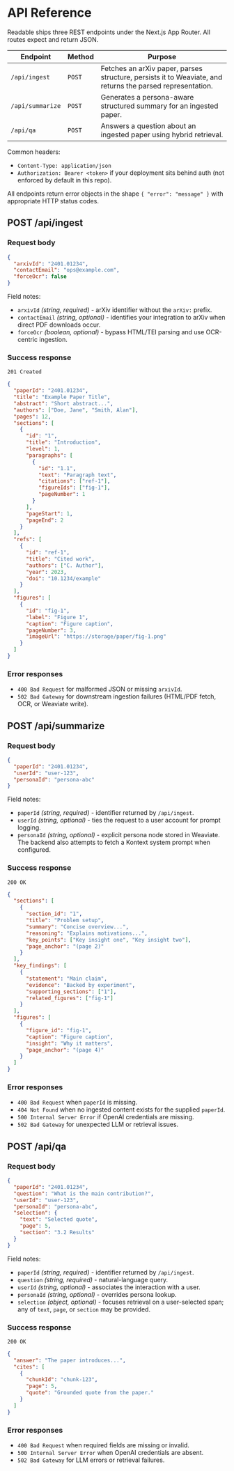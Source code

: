 # API Reference

Readable ships three REST endpoints under the Next.js App Router. All routes expect and return JSON.

| Endpoint         | Method | Purpose                                                                                                   |
| ---------------- | ------ | --------------------------------------------------------------------------------------------------------- |
| `/api/ingest`    | `POST` | Fetches an arXiv paper, parses structure, persists it to Weaviate, and returns the parsed representation. |
| `/api/summarize` | `POST` | Generates a persona-aware structured summary for an ingested paper.                                       |
| `/api/qa`        | `POST` | Answers a question about an ingested paper using hybrid retrieval.                                        |

Common headers:

- `Content-Type: application/json`
- `Authorization: Bearer <token>` if your deployment sits behind auth (not enforced by default in this repo).

All endpoints return error objects in the shape `{ "error": "message" }` with appropriate HTTP status codes.

## POST /api/ingest

### Request body

```json
{
  "arxivId": "2401.01234",
  "contactEmail": "ops@example.com",
  "forceOcr": false
}
```

Field notes:

- `arxivId` _(string, required)_ - arXiv identifier without the `arXiv:` prefix.
- `contactEmail` _(string, optional)_ - identifies your integration to arXiv when direct PDF downloads occur.
- `forceOcr` _(boolean, optional)_ - bypass HTML/TEI parsing and use OCR-centric ingestion.

### Success response

`201 Created`

```json
{
  "paperId": "2401.01234",
  "title": "Example Paper Title",
  "abstract": "Short abstract...",
  "authors": ["Doe, Jane", "Smith, Alan"],
  "pages": 12,
  "sections": [
    {
      "id": "1",
      "title": "Introduction",
      "level": 1,
      "paragraphs": [
        {
          "id": "1.1",
          "text": "Paragraph text",
          "citations": ["ref-1"],
          "figureIds": ["fig-1"],
          "pageNumber": 1
        }
      ],
      "pageStart": 1,
      "pageEnd": 2
    }
  ],
  "refs": [
    {
      "id": "ref-1",
      "title": "Cited work",
      "authors": ["C. Author"],
      "year": 2023,
      "doi": "10.1234/example"
    }
  ],
  "figures": [
    {
      "id": "fig-1",
      "label": "Figure 1",
      "caption": "Figure caption",
      "pageNumber": 3,
      "imageUrl": "https://storage/paper/fig-1.png"
    }
  ]
}
```

### Error responses

- `400 Bad Request` for malformed JSON or missing `arxivId`.
- `502 Bad Gateway` for downstream ingestion failures (HTML/PDF fetch, OCR, or Weaviate write).

## POST /api/summarize

### Request body

```json
{
  "paperId": "2401.01234",
  "userId": "user-123",
  "personaId": "persona-abc"
}
```

Field notes:

- `paperId` _(string, required)_ - identifier returned by `/api/ingest`.
- `userId` _(string, optional)_ - ties the request to a user account for prompt logging.
- `personaId` _(string, optional)_ - explicit persona node stored in Weaviate. The backend also attempts to fetch a Kontext system prompt when configured.

### Success response

`200 OK`

```json
{
  "sections": [
    {
      "section_id": "1",
      "title": "Problem setup",
      "summary": "Concise overview...",
      "reasoning": "Explains motivations...",
      "key_points": ["Key insight one", "Key insight two"],
      "page_anchor": "(page 2)"
    }
  ],
  "key_findings": [
    {
      "statement": "Main claim",
      "evidence": "Backed by experiment",
      "supporting_sections": ["1"],
      "related_figures": ["fig-1"]
    }
  ],
  "figures": [
    {
      "figure_id": "fig-1",
      "caption": "Figure caption",
      "insight": "Why it matters",
      "page_anchor": "(page 4)"
    }
  ]
}
```

### Error responses

- `400 Bad Request` when `paperId` is missing.
- `404 Not Found` when no ingested content exists for the supplied `paperId`.
- `500 Internal Server Error` if OpenAI credentials are missing.
- `502 Bad Gateway` for unexpected LLM or retrieval issues.

## POST /api/qa

### Request body

```json
{
  "paperId": "2401.01234",
  "question": "What is the main contribution?",
  "userId": "user-123",
  "personaId": "persona-abc",
  "selection": {
    "text": "Selected quote",
    "page": 5,
    "section": "3.2 Results"
  }
}
```

Field notes:

- `paperId` _(string, required)_ - identifier returned by `/api/ingest`.
- `question` _(string, required)_ - natural-language query.
- `userId` _(string, optional)_ - associates the interaction with a user.
- `personaId` _(string, optional)_ - overrides persona lookup.
- `selection` _(object, optional)_ - focuses retrieval on a user-selected span; any of `text`, `page`, or `section` may be provided.

### Success response

`200 OK`

```json
{
  "answer": "The paper introduces...",
  "cites": [
    {
      "chunkId": "chunk-123",
      "page": 5,
      "quote": "Grounded quote from the paper."
    }
  ]
}
```

### Error responses

- `400 Bad Request` when required fields are missing or invalid.
- `500 Internal Server Error` when OpenAI credentials are absent.
- `502 Bad Gateway` for LLM errors or retrieval failures.
